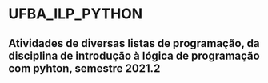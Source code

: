 # UFBA_ILP_PYTHON

## Atividades de diversas listas de programação, da disciplina de introdução à lógica de programação com pyhton, semestre 2021.2

